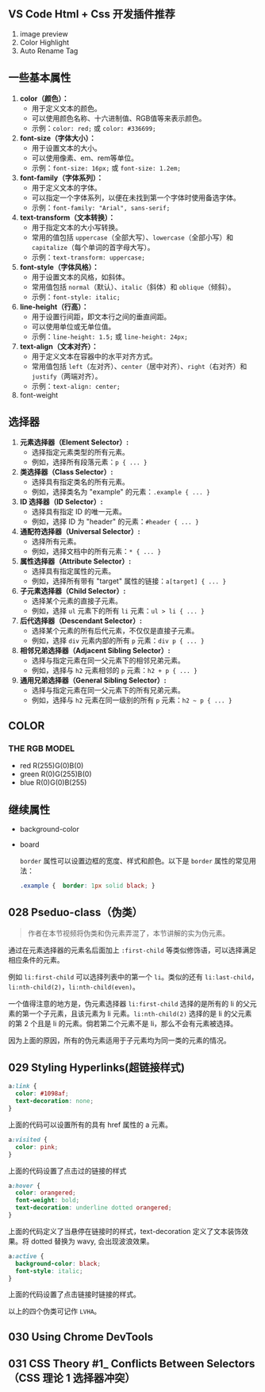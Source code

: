 ## VS Code Html + Css 开发插件推荐

1. image preview
2. Color Highlight
3. Auto Rename Tag

## 一些基本属性

1. **color（颜色）：**
   - 用于定义文本的颜色。
   - 可以使用颜色名称、十六进制值、RGB值等来表示颜色。
   - 示例：`color: red;` 或 `color: #336699;`
2. **font-size（字体大小）：**
   - 用于设置文本的大小。
   - 可以使用像素、em、rem等单位。
   - 示例：`font-size: 16px;` 或 `font-size: 1.2em;`
3. **font-family（字体系列）：**
   - 用于定义文本的字体。
   - 可以指定一个字体系列，以便在未找到第一个字体时使用备选字体。
   - 示例：`font-family: "Arial", sans-serif;`
4. **text-transform（文本转换）：**
   - 用于指定文本的大小写转换。
   - 常用的值包括 `uppercase`（全部大写）、`lowercase`（全部小写）和 `capitalize`（每个单词的首字母大写）。
   - 示例：`text-transform: uppercase;`
5. **font-style（字体风格）：**
   - 用于设置文本的风格，如斜体。
   - 常用值包括 `normal`（默认）、`italic`（斜体）和 `oblique`（倾斜）。
   - 示例：`font-style: italic;`
6. **line-height（行高）：**
   - 用于设置行间距，即文本行之间的垂直间距。
   - 可以使用单位或无单位值。
   - 示例：`line-height: 1.5;` 或 `line-height: 24px;`
7. **text-align（文本对齐）：**
   - 用于定义文本在容器中的水平对齐方式。
   - 常用值包括 `left`（左对齐）、`center`（居中对齐）、`right`（右对齐）和 `justify`（两端对齐）。
   - 示例：`text-align: center;`
8. font-weight

## 选择器

1. **元素选择器（Element Selector）:**
   - 选择指定元素类型的所有元素。
   - 例如，选择所有段落元素：`p { ... }`
2. **类选择器（Class Selector）:**
   - 选择具有指定类名的所有元素。
   - 例如，选择类名为 "example" 的元素：`.example { ... }`
3. **ID 选择器（ID Selector）:**
   - 选择具有指定 ID 的唯一元素。
   - 例如，选择 ID 为 "header" 的元素：`#header { ... }`
4. **通配符选择器（Universal Selector）:**
   - 选择所有元素。
   - 例如，选择文档中的所有元素：`* { ... }`
5. **属性选择器（Attribute Selector）:**
   - 选择具有指定属性的元素。
   - 例如，选择所有带有 "target" 属性的链接：`a[target] { ... }`
6. **子元素选择器（Child Selector）:**
   - 选择某个元素的直接子元素。
   - 例如，选择 `ul` 元素下的所有 `li` 元素：`ul > li { ... }`
7. **后代选择器（Descendant Selector）:**
   - 选择某个元素的所有后代元素，不仅仅是直接子元素。
   - 例如，选择 `div` 元素内部的所有 `p` 元素：`div p { ... }`
8. **相邻兄弟选择器（Adjacent Sibling Selector）:**
   - 选择与指定元素在同一父元素下的相邻兄弟元素。
   - 例如，选择与 `h2` 元素相邻的 `p` 元素：`h2 + p { ... }`
9. **通用兄弟选择器（General Sibling Selector）:**
   - 选择与指定元素在同一父元素下的所有兄弟元素。
   - 例如，选择与 `h2` 元素在同一级别的所有 `p` 元素：`h2 ~ p { ... }`

## COLOR

### THE RGB MODEL

* red      R(255)G(0)B(0)
* green  R(0)G(255)B(0)
* blue    R(0)G(0)B(255)

## 继续属性

* background-color

* board

  `border` 属性可以设置边框的宽度、样式和颜色。以下是 `border` 属性的常见用法：

  ```css
  .example {  border: 1px solid black; }
  ```
## 028 Pseduo-class（伪类）

> 作者在本节视频将伪类和伪元素弄混了，本节讲解的实为伪元素。

通过在元素选择器的元素名后面加上 `:first-child` 等类似修饰语，可以选择满足相应条件的元素。

例如 `li:first-child` 可以选择列表中的第一个 `li`。类似的还有 `li:last-child`，`li:nth-child(2)`，`li:nth-child(even)`。

一个值得注意的地方是，伪元素选择器 `li:first-child` 选择的是所有的 li 的父元素的第一个子元素，且该元素为 li 元素。`li:nth-child(2)` 选择的是 li 的父元素的第 2 个且是 li 的元素。倘若第二个元素不是 li，那么不会有元素被选择。

因为上面的原因，所有的伪元素适用于子元素均为同一类的元素的情况。

## 029 Styling Hyperlinks(超链接样式)

```css
a:link {
  color: #1098af;
  text-decoration: none;
}
```

上面的代码可以设置所有的具有 href 属性的 a 元素。

```css
a:visited {
  color: pink;
}
```

上面的代码设置了点击过的链接的样式

```css
a:hover {
  color: orangered;
  font-weight: bold;
  text-decoration: underline dotted orangered;
}
```

上面的代码定义了当悬停在链接时的样式，text-decoration 定义了文本装饰效果。将 dotted 替换为 wavy, 会出现波浪效果。

```css
a:active {
  background-color: black;
  font-style: italic;
}
```

上面的代码设置了点击链接时链接的样式。

以上的四个伪类可记作 `LVHA`。

## 030 Using Chrome DevTools

## 031 CSS Theory #1\_ Conflicts Between Selectors（CSS 理论 1 选择器冲突）

  

